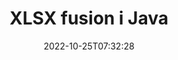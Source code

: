 ---
############################# Static ############################
layout: "auto-gen-merge"
date: 2022-10-25T07:32:28
draft: false
otherformats: otp ott pdf pps ppsx ppt pptx rtf tex vdx vsdm vsdx vssm vssx vstm vstx

############################# Head ############################
head_title: "Flet XLSX filer via Java & J2SE Documents Merger API"
head_description: "Flet flere XLSX filer i Java ved hjælp af documents merger API med alle data, stil og formatering som kildedokumenter."

############################# Header ############################
title: "XLSX fusion i Java"
description: "Flet XLSX med et par linjer med Java-kode."
bg_image: "https://cms.admin.containerize.com/templates/aspose/App_Themes/V3/images/bg/header1.png"
bg_overlay: false
button:
    enable: true
    icon: "fas fa-arrow-down"
    label: "Download gratis prøveversion"
    link: "https://downloads.groupdocs.com/merger/java"

############################# SubMenu ############################
submenu:
    enable: true

    left:
        img_alt: "GroupDocs.Merger for Java"
        image: "https://cms.admin.containerize.com/templates/groupdocs/images/product-logos/90x90-noborder/groupdocs-merger-java.png"
        product: "GroupDocs.Merger"
        platform: "Java"

    middle:
        button:

            # button loop
            - link: "https://apireference.groupdocs.com/merger/java"
              text: "API-reference"

            # button loop
            - link: "https://github.com/groupdocs-merger"
              text: "Kode eksempler"

            # button loop
            - link: "https://products.groupdocs.app/merger/family"
              text: "Live demoer"

            # button loop
            - link: "https://purchase.groupdocs.com/pricing/merger/java"
              text: "Prissætning"

    right:
        link_download: "https://downloads.groupdocs.com/merger"
        link_learn: "https://docs.groupdocs.com/merger/java"
        link_buy: "https://purchase.groupdocs.com"

############################# About ############################
about:
    enable: true
    title: "Om GroupDocs.Merger for Java API"
    content: |
        [GroupDocs.Merger for Java](/da/merger/java/) giver en bekvem løsning til at flette flere PDF-filer, Microsoft Office (Word, Excel, PowerPoint, OneNote), OpenDocument, HTML, billeder og mange andre dokumenter i en enkelt fil i Java-applikationer. GroupDocs.Merger vil spare dig for mange kræfter, da du har lov til at flette XLSX dokumenter - der er ingen grund til at installere tredjepartssoftware, desktop-applikationer eller plugins. Nu er det unødvendigt at spilde din tid og flette filer manuelt! GroupDocs mission er at levere den bedste kvalitet og forenkle dokumentbehandlingsarbejdsgange.
        
        GroupDocs.Merger API er et rigtigt valg til virksomhedsløsninger, der har brug for filsammenlægningsfunktioner. Disse API'er er godt understøttet på alle større operativsystemer og platforme, inklusive J2SE 7.0 (1.7), J2SE 8.0 (1.8), Java 10.

############################# Steps ############################
steps:
    enable: true
    title_left: "Flet flere XLSX filer i Java"
    content_left: |
        [GroupDocs.Merger for Java](/da/merger/java/) gør det nemt for Java-udviklere at flette flere XLSX-filer ved at implementere nogle få nemme trin.
        
        * Opret en forekomst af **Merger** og videregiv kildedokumentstien som en konstruktørparameter.
        * Ring til **Join** i klassen **Merger** og bestå den anden kildedokumentsti.
        * Ring til **Save** af klassen **Merger** for at gemme det flettede dokument.

    title_right: "Systemkrav"
    content_right: |
        GroupDocs.Merger for Java API'er understøttes på alle større platforme og operativsystemer. Før du udfører koden nedenfor, skal du sørge for, at du har følgende forudsætninger installeret på dit system.

        * Operativsystemer: Microsoft Windows, Linux, MacOS
        * Udviklingsmiljøer: NetBeans, IntelliJ IDEA, Eclipse
        * Rammer: J2SE 7.0 (1.7), J2SE 8.0 (1.8), Java 10
        * Download den seneste version af GroupDocs.Merger for Java fra [Maven](https://repository.groupdocs.com/webapp/#/artifacts/browse/tree/General/repo/com/groupdocs/groupdocs-merger)
         
    code: |
     {{% merger/additional-styles %}}
     {{< merger/code-merger title="Sådan flettes XLSX filer ved hjælp af Java eksempelkode">}}

        ```java    
        // Flet XLSX filer ved hjælp af GroupDocs.Merger for Java API
        // Instantiér fusion med input XLSX dokument
        Merger merger = new Merger("input_1.xlsx");

        // Kald join-metoden for Merger-klasseinstansen og videregiv den anden kildedokumentsti
        merger.join("input_2.xlsx");
    
        // Kald gemmemetode for Merger-klasseforekomst for at gemme flettet dokument
        merger.save("merged-file.xlsx"); 
        ```
     {{< /merger/code-merger >}}

############################# Demos ############################
demos:
    enable: true
    title: "Live-demoer - Online-app til at flette dokumenter"
    content: |
       Flet mere end én XLSX-fil lige nu ved at besøge webstedet [GroupDocs.Merger Live Demos](https://products.groupdocs.app/merger/xlsx).
       Live-demoen har følgende fordele.
        
############################# About Formats ############################
about_formats:
    enable: true

############################# More Formats ############################
more_formats:
    enable: true
    title: "Sammenfletning af andre dokumentformater"
    content: |
        Java dokumenterer fusions-API til filformater og billeder. Flet nogle af de populære dokumentformater sammen som angivet nedenfor.

############################# Back to top ###############################
back_to_top:
    enable: true
---